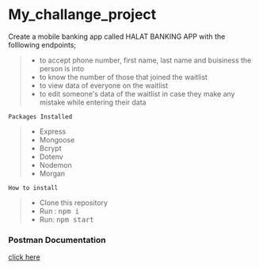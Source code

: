 # My_challange_project
Create a mobile banking app called HALAT BANKING APP with the folllowing endpoints;
>- to accept phone number, first name, last name and buisiness the person is into
>- to know the number of those that joined the waitlist
>- to view data of everyone on the waitlist
>- to edit someone's data of the waitlist in case they make any mistake while entering their data


```````
Packages Installed
````````````
>- Express
>- Mongoose
>- Bcrypt
>- Dotenv
>- Nodemon
>- Morgan

``````````````
How to install
``````````````
>- Clone this repository
>- Run : <kbd>npm i </kbd>
>- Run: <kbd>npm start <kbd>

### Postman Documentation
[click here](https://documenter.getpostman.com/view/22271662/UzkQYcwh)
